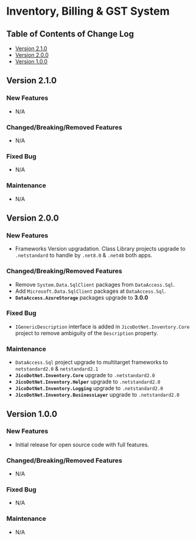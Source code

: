 # Inventory, Billing & GST System

## Table of Contents of Change Log
- [Version 2.1.0](#version-210)  
- [Version 2.0.0](#version-200)
- [Version 1.0.0](#version-100)  

## Version 2.1.0
### New Features
- N/A

### Changed/Breaking/Removed Features
- N/A

### Fixed Bug
- N/A

### Maintenance
- N/A

## Version 2.0.0
### New Features
- Frameworks Version upgradation. Class Library projects upgrade to `.netstandard` to handle by `.net8.0` & `.net48` both apps.

### Changed/Breaking/Removed Features
- Remove `System.Data.SqlClient` packages from `DataAccess.Sql`.
- Add `Microsoft.Data.SqlClient` packages at `DataAccess.Sql`.
- **`DataAccess.AzureStorage`** packages upgrade to **3.0.0**

### Fixed Bug
- `IGenericDescription` interface is added in `JicoDotNet.Inventory.Core` project to remove ambiguity of the `Description` property.

### Maintenance
- `DataAccess.Sql` project upgrade to multitarget frameworks to `netstandard2.0` & `netstandard2.1`
- **`JicoDotNet.Inventory.Core`** upgrade to `.netstandard2.0`  
- **`JicoDotNet.Inventory.Helper`** upgrade to `.netstandard2.0` 
- **`JicoDotNet.Inventory.Logging`** upgrade to `.netstandard2.0`
- **`JicoDotNet.Inventory.BusinessLayer`** upgrade to `.netstandard2.0`


## Version 1.0.0
### New Features
- Initial release for open source code with full features.
### Changed/Breaking/Removed Features
- N/A
### Fixed Bug
- N/A
### Maintenance
- N/A